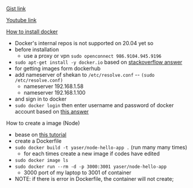 [Gist link](https://gist.github.com/myas92/d3e96ae34fc36e7562fbb6d91edbb80bZ)

[Youtube link](https://www.youtube.com/watch?v=T4lp6wtS--4&t=22s)

[How to install docker](https://www.digitalocean.com/community/tutorials/how-to-install-and-use-docker-on-ubuntu-20-04)

- Docker's internal repos is not supported on 20.04 yet so
- before installation
  - use a proxy or vpn `sudo openconnect 986.9104.945.9196`
- `sudo apt-get install -y docker.io` based on [stackoverflow answer](https://stackoverflow.com/questions/61401626/docker-installation-failed-on-ubuntu-20-04-ltsvmware) 
 - for getting images form dockerhub
 - add nameserver of shekan to `/etc/resolve.conf` -- `(sudo /etc/resolve.conf)`
    - nameserver 192.168.1.58
    - nameserver 192.168.1.100
 - and sign in to docker
 - `sudo docker login` then enter username and password of docker account based on [this answer](https://stackoverflow.com/questions/53477114/using-proxy-on-docker-compose-in-server/69240785#69240785)




How to create a image (Node)
- bease on [this tutorial](https://docs.docker.com/language/nodejs/build-images/)
-  create a Dockerfile
- `sudo docker build -t yaser/node-hello-app .` (run many many times)
   - for each times create a new image if codes have edited 
-  `sudo docker image ls`
-  `sudo docker run --rm -d -p 3000:3001 yaser/node-hello-app`
   - 3000 port of my laptop to 3001 of container
- NOTE: if there is error in Dockerfile, the container will not create;
   
  